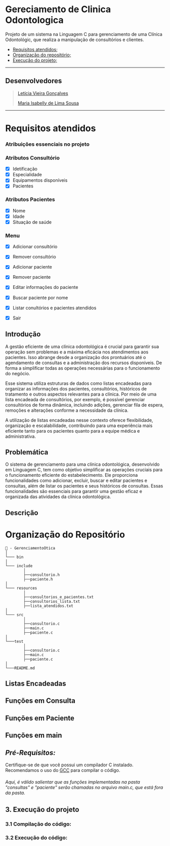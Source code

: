 # Gereciamento de Clinica Odontologica
Projeto de  um sistema na Linguagem C para gerenciamento de uma Clínica Odontológic, que realiza a manipulação de consultórios e clientes.  

- [Requisitos atendidos;](#pré-requisitos)
- [Organização do repositório;](#organização-do-repositório)
- [Execução do projeto;](#execução-do-projeto)
___

## Desenvolvedores
> [Letícia Vieira Gonçalves](https://github.com/LeticiaVieirg)
>
> [Maria Isabelly de Lima Sousa](https://github.com/isabellylimals)
___

# Requisitos atendidos

### Atribuições essenciais no projeto
### Atributos Consultório
- [x] Idetificação
- [x] Especialidade
- [x] Equipamentos disponíveis
- [x] Pacientes

### Atributos Pacientes
- [x] Nome
- [x] Idade
- [x] Situação de saúde

### Menu 
- [x] Adicionar consultório
- [x] Remover consultório
- [x] Adicionar paciente
- [x] Remover paciente
- [x] Editar informações do paciente
- [x] Buscar paciente por nome
- [x] Listar conultórios e pacientes atendidos
- [x] Sair


## **Introdução**

A gestão eficiente de uma clínica odontológica é crucial para garantir sua operação sem problemas e a máxima eficácia nos atendimentos aos pacientes. Isso abrange desde a organização dos prontuários até o agendamento de consultas e a administração dos recursos disponíveis. De forma a simplificar todas as operações necessárias para o funcionamento do negócio.

Esse sistema utiliza estruturas de dados como listas encadeadas para organizar as informações dos pacientes, consultórios, históricos de tratamento e outros aspectos relevantes para a clínica. Por meio de uma lista encadeada de consultórios, por exemplo, é possível gerenciar consultórios de forma dinâmica, incluindo adições, gerenciar fila de espera, remoções e alterações conforme a necessidade da clínica.

A utilização de listas encadeadas nesse contexto oferece flexibilidade, organização e escalabilidade, contribuindo para uma experiência mais eficiente tanto para os pacientes quanto para a equipe médica e administrativa.

## **Problemática**
O sistema de gerenciamento para uma clínica odontológica, desenvolvido em Linguagem C, tem como objetivo simplificar as operações cruciais para o funcionamento eficiente do estabelecimento. Ele proporciona funcionalidades como adicionar, excluir, buscar e editar pacientes e consultas, além de listar os pacientes e seus históricos de consultas. Essas funcionalidades são essenciais para garantir uma gestão eficaz e organizada das atividades da clínica odontológica.

## **Descrição**

# **Organização do Repositório**

``` 
📁 - GerenciamentoOtica
│
└─── bin
│
└─── include
        │
        ├──consultorio.h
        ├──paciente.h
│
└─── resources
        │
        ├──consultorios_e_pacientes.txt
        ├──consultorios_lista.txt
        ├──lista_atendidos.txt
│
└─── src
        │
        ├──consultorio.c
        ├──main.c
        ├──paciente.c
│
└───test
        │
        ├──consultorio.c
        ├──main.c
        ├──paciente.c
│
└───README.md
```

## **Listas Encadeadas**


## **Funções em Consulta** 

## **Funções em Paciente**

## **Funções em main**

## *Pré-Requisitos:*
Certifique-se de que você possui um compilador C instalado. Recomendamos o uso do [GCC](https://gcc.gnu.org/) para compilar o código.

###### Aqui, é válido salientar que as funções implementadas na pasta "consultas" e "paciente" serão chamadas no arquivo main.c, que está fora da pasta.

## 3. Execução do projeto
### 3.1 Compilação do código:
### 3.2 Execução do código:
